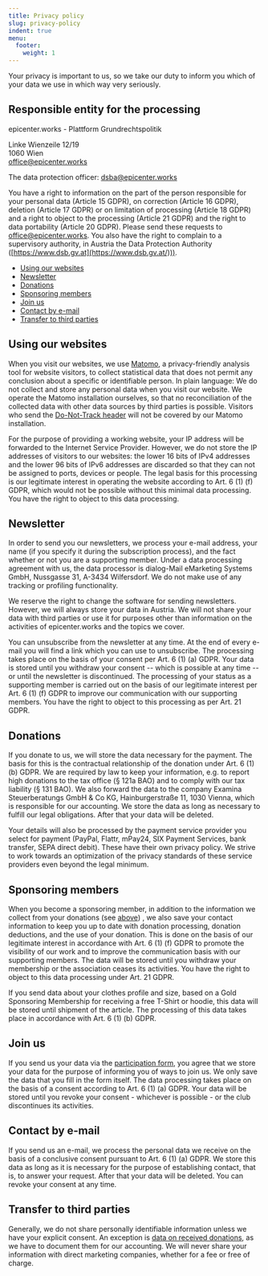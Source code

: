 ```yaml
---
title: Privacy policy
slug: privacy-policy
indent: true
menu:
  footer:
    weight: 1
---
```

Your privacy is important to us, so we take our duty to inform you which of your data we use in which way very seriously.

## Responsible entity for the processing

epicenter.works - Plattform Grundrechtspolitik

Linke Wienzeile 12/19  
1060 Wien  
[office@epicenter.works](mailto:office@epicenter.works)

The data protection officer: [dsba@epicenter.works](mailto:dsba@epicenter.works)

You have a right to information on the part of the person responsible for your personal data (Article 15 GDPR), on correction (Article 16 GDPR), deletion (Article 17 GDPR) or on limitation of processing (Article 18 GDPR) and a right to object to the processing (Article 21 GDPR) and the right to data portability (Article 20 GDPR). Please send these requests to [office@epicenter.works](mailto:office@epicenter.works). You also have the right to complain to a supervisory authority, in Austria the Data Protection Authority ([https://www.dsb.gv.at](https://www.dsb.gv.at/))).

- [Using our websites](#using-our-websites)
- [Newsletter](#newsletter)
- [Donations](#donations)
- [Sponsoring members](#sponsoring-members)
- [Join us](#join-us)
- [Contact by e-mail](#contact-by-e-mail)
- [Transfer to third parties](#transfer-to-third-parties)

## Using our websites

When you visit our websites, we use [Matomo](https://matomo.org), a privacy-friendly analysis tool for website visitors, to collect statistical data that does not permit any conclusion about a specific or identifiable person. In plain language: We do not collect and store any personal data when you visit our website. We operate the Matomo installation ourselves, so that no reconciliation of the collected data with other data sources by third parties is possible. Visitors who send the [Do-Not-Track header](https://donottrack.us/) will not be covered by our Matomo installation.

For the purpose of providing a working website, your IP address will be forwarded to the Internet Service Provider. However, we do not store the IP addresses of visitors to our websites: the lower 16 bits of IPv4 addresses and the lower 96 bits of IPv6 addresses are discarded so that they can not be assigned to ports, devices or people. The legal basis for this processing is our legitimate interest in operating the website according to Art. 6 (1) (f) GDPR, which would not be possible without this minimal data processing. You have the right to object to this data processing.

## Newsletter

In order to send you our newsletters, we process your e-mail address, your name (if you specify it during the subscription process), and the fact whether or not you are a supporting member. Under a data processing agreement with us, the data processor is dialog-Mail eMarketing Systems GmbH, Nussgasse 31, A-3434 Wilfersdorf. We do not make use of any tracking or profiling functionality.

We reserve the right to change the software for sending newsletters. However, we will always store your data in Austria. We will not share your data with third parties or use it for purposes other than information on the activities of epicenter.works and the topics we cover.

You can unsubscribe from the newsletter at any time. At the end of every e-mail you will find a link which you can use to unsubscribe. The processing takes place on the basis of your consent per Art. 6 (1) (a) GDPR. Your data is stored until you withdraw your consent -- which is possible at any time -- or until the newsletter is discontinued. The processing of your status as a supporting member is carried out on the basis of our legitimate interest per Art. 6 (1) (f) GDPR to improve our communication with our supporting members. You have the right to object to this processing as per Art. 21 GDPR.

## Donations

If you donate to us, we will store the data necessary for the payment. The basis for this is the contractual relationship of the donation under Art. 6 (1) (b) GDPR. We are required by law to keep your information, e.g. to report high donations to the tax office (§ 121a BAO) and to comply with our tax liability (§ 131 BAO). We also forward the data to the company Examina Steuerberatungs GmbH & Co KG, Hainburgerstraße 11, 1030 Vienna, which is responsible for our accounting. We store the data as long as necessary to fulfill our legal obligations. After that your data will be deleted.

Your details will also be processed by the payment service provider you select for payment (PayPal, Flattr, mPay24, SIX Payment Services, bank transfer, SEPA direct debit). These have their own privacy policy. We strive to work towards an optimization of the privacy standards of these service providers even beyond the legal minimum.

## Sponsoring members

When you become a sponsoring member, in addition to the information we collect from your donations (see [above](#donations)) , we also save your contact information to keep you up to date with donation processing, donation deductions, and the use of your donation. This is done on the basis of our legitimate interest in accordance with Art. 6 (1) (f) GDPR to promote the visibility of our work and to improve the communication basis with our supporting members. The data will be stored until you withdraw your membership or the association ceases its activities. You have the right to object to this data processing under Art. 21 GDPR.

If you send data about your clothes profile and size, based on a Gold Sponsoring Membership for receiving a free T-Shirt or hoodie, this data will be stored until shipment of the article. The processing of this data takes place in accordance with Art. 6 (1) (b) GDPR.

## Join us

If you send us your data via the [participation form](https://en.epicenter.works/participate), you agree that we store your data for the purpose of informing you of ways to join us. We only save the data that you fill in the form itself. The data processing takes place on the basis of a consent according to Art. 6 (1) (a) GDPR. Your data will be stored until you revoke your consent - whichever is possible - or the club discontinues its activities.

## Contact by e-mail

If you send us an e-mail, we process the personal data we receive on the basis of a conclusive consent pursuant to Art. 6 (1) (a) GDPR. We store this data as long as it is necessary for the purpose of establishing contact, that is, to answer your request. After that your data will be deleted. You can revoke your consent at any time.

## Transfer to third parties

Generally, we do not share personally identifiable information unless we have your explicit consent. An exception is [data on received donations](#donations), as we have to document them for our accounting. We will never share your information with direct marketing companies, whether for a fee or free of charge.
